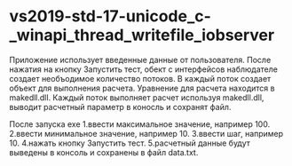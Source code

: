 # vs2019-std-17-unicode_c-_winapi_thread_writefile_iobserver

Приложение использует введенные данные от пользователя.
После нажатия на кнопку Запустить тест, обект с интерфейсов наблюдателе создает необъодимое количество потоков.
В каждый поток создает объект для выполнения расчета.
Уравнение для расчета находится в makedll.dll.
Каждый поток выполняет расчет используя makedll.dll, выводит расчетный параметр в коносль и сохранят файл.


После запуска exe
1.ввести максимальное значение, например 100.
2.ввести минимальное значение, например 10.
3.ввести шаг, например 10.
4.нажать кнопку Запустить тест.
5.расчетный данные будут выведены в консоль и сохранены в файл data.txt.
